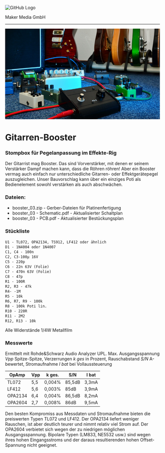![GitHub Logo](http://www.heise.de/make/icons/make_logo.png)

Maker Media GmbH

***

![Picture](https://github.com/MakeMagazinDE/Gitarren-Booster/blob/main/aufm_gh.JPG) 

# Gitarren-Booster

### Stompbox für Pegelanpassung im Effekte-Rig

Der Gitarrist mag Booster. Das sind Vorverstärker, mit denen er seinem Verstärker Dampf machen kann, dass die Röhren röhren! Aber ein Booster vermag auch einfach nur unterschiedliche Gitarren- oder Effektgerätepegel auszugleichen. Unser Bauvorschlag kann über ein einziges Poti als Bedienelement sowohl verstärken als auch abschwächen.

### Dateien:

* booster_03.zip - Gerber-Dateien für Platinenfertigung
* booster_03 - Schematic.pdf - Aktualisierter Schaltplan
* booster_03 - PCB.pdf - Aktualisierter Bestückungsplan

### Stückliste
```
U1 - TL072, OPA2134, TS912, LF412 oder ähnlich
D1 - 1N4004 oder 1N4007
C1, C4 - 100n     
C2, C3-100µ 16V         
C5 - 220p       
C6 - 22n 63V (Folie)      
C7 - 470n 63V (Folie)      
C8 - 47p       
R1 - 100R       
R2, R3 - 47k       
R4- -1M       
R5 - 10k       
R6, R7, R9 - 100k      
R8 - 100k Poti lin.
R10 - 220R      
R11 - 2M2      
R12, R13 - 10k       
``` 
Alle Widerstände 1/4W Metallfilm

### Messwerte

Ermittelt mit Rohde&Schwarz Audio Analyzer UPL. Max. Ausgangsspannung *Vpp* Spitze-Spitze, Verzerrungen *k ges* in Prozent, Rauschabstand *S/N* A-bewertet, Stromaufnahme *I bat* bei Vollaussteuerung

OpAmp | Vpp | k ges. | S/N | I bat
-----|-----|-----|-----|-----
TL072 | 5,5 | 0,004% | 85,5dB | 3,3mA
LF412 | 5,6 | 0,003% | 85dB | 3,9mA
OPA2134 | 6,4 | 0,004% | 86,5dB | 8,2mA
OPA2604 | 2,7 | 0,008% | 86dB | 9,5mA

Den besten Kompromiss aus Messdaten und Stromaufnahme bieten die preiswerten Typen TL072 und LF412. Der OPA2134 liefert weniger Rauschen, ist aber deutlich teurer und nimmt relativ viel Strom auf. Der OPA2604 verbietet sich wegen der zu niedrigen möglichen Ausgangsspannung. Bipolare Typen (LM833, NE5532 usw.) sind wegen ihres hohen Eingangsstroms und der daraus resultierenden hohen Offset-Spannung nicht geeignet.
